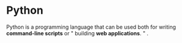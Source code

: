 # Python



Python is a programming language that can be used both for writing **command-line scripts** or " building **web applications**. " .